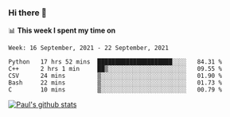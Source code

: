 ### Hi there 👋

📊 **This week I spent my time on**
<!--START_SECTION:waka-->
```text
Week: 16 September, 2021 - 22 September, 2021

Python   17 hrs 52 mins  █████████████████████░░░░   84.31 % 
C++      2 hrs 1 min     ██▒░░░░░░░░░░░░░░░░░░░░░░   09.55 % 
CSV      24 mins         ▒░░░░░░░░░░░░░░░░░░░░░░░░   01.90 % 
Bash     22 mins         ▒░░░░░░░░░░░░░░░░░░░░░░░░   01.73 % 
C        10 mins         ▒░░░░░░░░░░░░░░░░░░░░░░░░   00.79 % 
```
<!--END_SECTION:waka-->


[![Paul's github stats](https://github-readme-stats.vercel.app/api?username=mickeyouyou&theme=dracula&show_icons=true)](https://github.com/anuraghazra/github-readme-stats)

